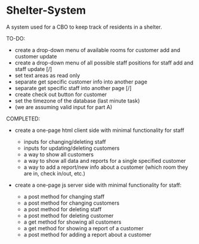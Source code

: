 # Shelter-System
A system used for a CBO to keep track of residents in a shelter.

TO-DO:
- create a drop-down menu of available rooms for customer add and customer update
- create a drop-down menu of all possible staff positions for staff add and staff update [/]
- set text areas as read only
- separate get specific customer info into another page
- separate get specific staff into another page [/]
- create check out button for customer
- set the timezone of the database (last minute task)
- (we are assuming valid input for part A)


COMPLETED:
- create a one-page html client side with minimal functionality for staff
    - inputs for changing/deleting staff
    - inputs for updating/deleting customers
    - a way to show all customers
    - a way to show all data and reports for a single specified customer 
    - a way to add a report/new info about a customer (which room they are in, check in/out, etc.)

- create a one-page js server side with minimal functionality for staff:
    - a post method for changing staff
    - a post method for changing customers
    - a post method for deleting staff
    - a post method for deleting customer
    - a get method for showing all customers
    - a get method for showing a report of a customer
    - a post method for adding a report about a customer

